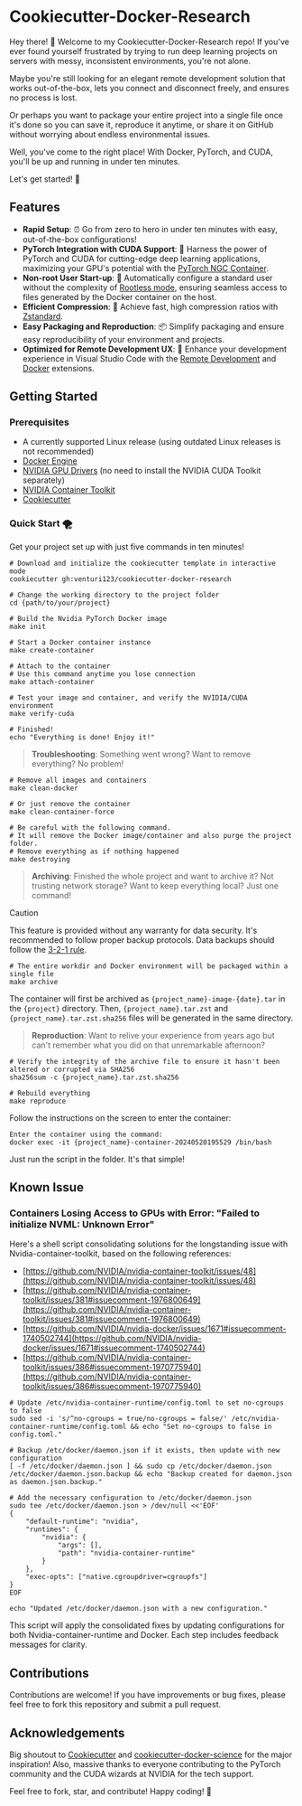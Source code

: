 # Cookiecutter-Docker-Research

Hey there! 👋 Welcome to my Cookiecutter-Docker-Research repo! If you've ever found yourself frustrated by trying to run deep learning projects on servers with messy, inconsistent environments, you're not alone.

Maybe you're still looking for an elegant remote development solution that works out-of-the-box, lets you connect and disconnect freely, and ensures no process is lost.

Or perhaps you want to package your entire project into a single file once it's done so you can save it, reproduce it anytime, or share it on GitHub without worrying about endless environmental issues.

Well, you've come to the right place! With Docker, PyTorch, and CUDA, you'll be up and running in under ten minutes.

Let's get started! 💪

## Features

- **Rapid Setup**: ⏰ Go from zero to hero in under ten minutes with easy, out-of-the-box configurations!
- **PyTorch Integration with CUDA Support**: 🚀 Harness the power of PyTorch and CUDA for cutting-edge deep learning applications, maximizing your GPU's potential with the [PyTorch NGC Container](https://catalog.ngc.nvidia.com/orgs/nvidia/containers/pytorch).
- **Non-root User Start-up**: 🦪 Automatically configure a standard user without the complexity of [Rootless mode](https://docs.nvidia.com/datacenter/cloud-native/container-toolkit/latest/install-guide.html#rootless-mode), ensuring seamless access to files generated by the Docker container on the host.
- **Efficient Compression**: 🥪 Achieve fast, high compression ratios with [Zstandard](https://facebook.github.io/zstd/).
- **Easy Packaging and Reproduction**: 📦 Simplify packaging and ensure easy reproducibility of your environment and projects.
- **Optimized for Remote Development UX**: 🔦 Enhance your development experience in Visual Studio Code with the [Remote Development](https://marketplace.visualstudio.com/items?itemName=ms-vscode-remote.vscode-remote-extensionpack) and [Docker](https://marketplace.visualstudio.com/items?itemName=ms-azuretools.vscode-docker) extensions.

## Getting Started

### Prerequisites

- A currently supported Linux release (using outdated Linux releases is not recommended)
- [Docker Engine](https://docs.docker.com/engine/install/)
- [NVIDIA GPU Drivers](https://docs.nvidia.com/datacenter/tesla/tesla-installation-notes/index.html) (no need to install the NVIDIA CUDA Toolkit separately)
- [NVIDIA Container Toolkit](https://docs.nvidia.com/datacenter/cloud-native/container-toolkit/latest/install-guide.html)
- [Cookiecutter](https://github.com/cookiecutter/cookiecutter)

### Quick Start 🌪️

Get your project set up with just five commands in ten minutes!

```shell
# Download and initialize the cookiecutter template in interactive mode
cookiecutter gh:venturi123/cookiecutter-docker-research

# Change the working directory to the project folder
cd {path/to/your/project}

# Build the Nvidia PyTorch Docker image
make init

# Start a Docker container instance
make create-container

# Attach to the container
# Use this command anytime you lose connection
make attach-container

# Test your image and container, and verify the NVIDIA/CUDA environment
make verify-cuda

# Finished!
echo "Everything is done! Enjoy it!"
```

> **Troubleshooting**: Something went wrong? Want to remove everything? No problem!

```shell
# Remove all images and containers
make clean-docker

# Or just remove the container
make clean-container-force

# Be careful with the following command.
# It will remove the Docker image/container and also purge the project folder.
# Remove everything as if nothing happened
make destroying
```

> **Archiving**: Finished the whole project and want to archive it? Not trusting network storage? Want to keep everything local? Just one command!

> [!CAUTION]
> This feature is provided without any warranty for data security. It's recommended to follow proper backup protocols. Data backups should follow the [3-2-1 rule](https://en.wikipedia.org/wiki/Backup#:~\:text=The%203%2D2%2D1%20rule%20can%20aid%20in%20the%20backup%20process.%20It%20states%20that%20there%20should%20be%20at%20least%203%20copies%20of%20the%20data%2C%20stored%20on%202%20different%20types%20of%20storage%20media%2C%20and%20one%20copy%20should%20be%20kept%20offsite%2C%20in%20a%20remote%20location%20\(this%20can%20include%20cloud%20storage\).).

```shell
# The entire workdir and Docker environment will be packaged within a single file
make archive
```

The container will first be archived as `{project_name}-image-{date}.tar` in the `{project}` directory. Then, `{project_name}.tar.zst` and `{project_name}.tar.zst.sha256` files will be generated in the same directory.

> **Reproduction**: Want to relive your experience from years ago but can't remember what you did on that unremarkable afternoon?

```shell
# Verify the integrity of the archive file to ensure it hasn't been altered or corrupted via SHA256
sha256sum -c {project_name}.tar.zst.sha256

# Rebuild everything
make reproduce
```

Follow the instructions on the screen to enter the container:

```shell
Enter the container using the command:
docker exec -it {project_name}-container-20240520195529 /bin/bash
```

Just run the script in the folder. It's that simple!

## Known Issue

### Containers Losing Access to GPUs with Error: "Failed to initialize NVML: Unknown Error"

Here's a shell script consolidating solutions for the longstanding issue with Nvidia-container-toolkit, based on the following references:

- [https://github.com/NVIDIA/nvidia-container-toolkit/issues/48](https://github.com/NVIDIA/nvidia-container-toolkit/issues/48)
- [https://github.com/NVIDIA/nvidia-container-toolkit/issues/381#issuecomment-1976800649](https://github.com/NVIDIA/nvidia-container-toolkit/issues/381#issuecomment-1976800649)
- [https://github.com/NVIDIA/nvidia-docker/issues/1671#issuecomment-1740502744](https://github.com/NVIDIA/nvidia-docker/issues/1671#issuecomment-1740502744)
- [https://github.com/NVIDIA/nvidia-container-toolkit/issues/386#issuecomment-1970775940](https://github.com/NVIDIA/nvidia-container-toolkit/issues/386#issuecomment-1970775940)

```shell
# Update /etc/nvidia-container-runtime/config.toml to set no-cgroups to false
sudo sed -i 's/^no-cgroups = true/no-cgroups = false/' /etc/nvidia-container-runtime/config.toml && echo "Set no-cgroups to false in config.toml."

# Backup /etc/docker/daemon.json if it exists, then update with new configuration
[ -f /etc/docker/daemon.json ] && sudo cp /etc/docker/daemon.json /etc/docker/daemon.json.backup && echo "Backup created for daemon.json as daemon.json.backup."

# Add the necessary configuration to /etc/docker/daemon.json
sudo tee /etc/docker/daemon.json > /dev/null <<'EOF'
{
    "default-runtime": "nvidia",
    "runtimes": {
        "nvidia": {
            "args": [],
            "path": "nvidia-container-runtime"
        }
    },
    "exec-opts": ["native.cgroupdriver=cgroupfs"]
}
EOF

echo "Updated /etc/docker/daemon.json with a new configuration."
```

This script will apply the consolidated fixes by updating configurations for both Nvidia-container-runtime and Docker. Each step includes feedback messages for clarity.

## Contributions

Contributions are welcome! If you have improvements or bug fixes, please feel free to fork this repository and submit a pull request.

## Acknowledgements

Big shoutout to [Cookiecutter](https://github.com/audreyr/cookiecutter) and [cookiecutter-docker-science](https://docker-science.github.io/) for the major inspiration! Also, massive thanks to everyone contributing to the PyTorch community and the CUDA wizards at NVIDIA for the tech support.

Feel free to fork, star, and contribute! Happy coding! 🙌

